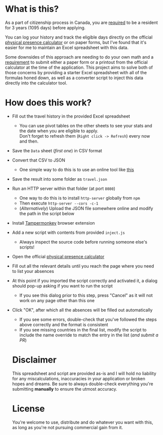 # What is this?

As a part of citizenship process in Canada, you are [required](https://www.canada.ca/en/immigration-refugees-citizenship/services/canadian-citizenship/become-canadian-citizen/eligibility.html#time) to be a resident for 3 years (1095 days) before applying.

You can log your history and track the eligible days directly on the official [physical presence calculator](https://eservices.cic.gc.ca/rescalc/) or on paper forms, but I've found that it's easier for me to maintain an Excel spreadsheet with this data.

Some downsides of this approach are needing to do your own math and a [requirement](https://www.canada.ca/content/dam/ircc/migration/ircc/english/pdf/kits/citizen/cit0007e-2.pdf) to submit either a paper form or a printout from the official calculator at the time of the application. This project aims to solve both of those concerns by providing a starter Excel spreadsheet with all of the formulas honed down, as well as a converter script to inject this data directly into the calculator tool.

# How does this work?

* Fill out the travel history in the provided Excel spreadsheet
  * You can use pivot tables on the other sheets to see your stats and the date when you are eligible to apply.  
  Don't forget to refresh them (`Right click -> Refresh`) every now and then.

* Save the `Data` sheet (_first one_) in CSV format

* Convert that CSV to JSON
  * One simple way to do this is to use an online tool like [this](https://csvjson.com/csv2json)

* Save the result into some folder as `travel.json`

* Run an HTTP server within that folder (at port `8080`)
   * One way to do this is to install `http-server` globally from `npm`
   * Then execute `http-server --cors -c-1`
   * (_Alternatively_) Upload the JSON file somewhere online and modify the path in the script below

* Install [Tampermonkey](https://www.tampermonkey.net/) browser extension

* Add a new script with contents from provided `inject.js`
   * Always inspect the source code before running someone else's scripts!

* Open the official [physical presence calculator](https://eservices.cic.gc.ca/rescalc/)

* Fill out all the relevant details until you reach the page where you need to list your absences

* At this point if you imported the script correctly and activated it, a dialog should pop-up asking if you want to run the script
  * If you see this dialog prior to this step, press "Cancel" as it will not work on any page other than this one

* Click "OK", after which all the absences will be filled out automatically
  * If you see some errors, double-check that you've followed the steps above correctly and the format is consistent
  * If you see missing countries in the final list, modify the script to include the name override to match the entry in the list (_and submit a PR_)
  
  # Disclaimer
  
  This spreadsheet and script are provided as-is and I will hold no liability for any miscalculations, inaccuracies in your application or broken hopes and dreams. Be sure to always double-check everything you're submitting **manually** to ensure the utmost accuracy.
  
  # License
  
  You're welcome to use, distribute and do whatever you want with this, as long as you're not pursuing commercial gain from it.
